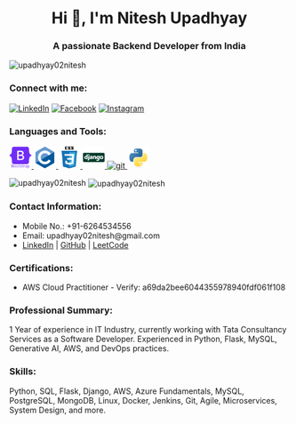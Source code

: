 <h1 align="center">Hi 👋, I'm Nitesh Upadhyay</h1>
<h3 align="center">A passionate Backend Developer from India</h3>

<p align="left"> <img src="https://komarev.com/ghpvc/?username=upadhyay02nitesh&label=Profile%20views&color=0e75b6&style=flat" alt="upadhyay02nitesh" /> </p>

<h3 align="left">Connect with me:</h3>
<p align="left">
<a href="https://linkedin.com/in/nitesh02upadhyay" target="blank"><img align="center" src="https://raw.githubusercontent.com/rahuldkjain/github-profile-readme-generator/master/src/images/icons/Social/linked-in-alt.svg" alt="LinkedIn" height="30" width="40" /></a>
<a href="https://m.facebook.com/nitesh.upadhyay.3914?_rdr" target="blank"><img align="center" src="https://raw.githubusercontent.com/rahuldkjain/github-profile-readme-generator/master/src/images/icons/Social/facebook.svg" alt="Facebook" height="30" width="40" /></a>
<a href="https://www.instagram.com/nitesh02upadhyay/?hl=en" target="blank"><img align="center" src="https://raw.githubusercontent.com/rahuldkjain/github-profile-readme-generator/master/src/images/icons/Social/instagram.svg" alt="Instagram" height="30" width="40" /></a>
</p>

<h3 align="left">Languages and Tools:</h3>
<p align="left">
  <a href="https://getbootstrap.com" target="_blank" rel="noreferrer"> <img src="https://raw.githubusercontent.com/devicons/devicon/master/icons/bootstrap/bootstrap-plain-wordmark.svg" alt="bootstrap" width="40" height="40"/> </a> 
  <a href="https://www.cprogramming.com/" target="_blank" rel="noreferrer"> <img src="https://raw.githubusercontent.com/devicons/devicon/master/icons/c/c-original.svg" alt="c" width="40" height="40"/> </a> 
  <a href="https://www.w3schools.com/css/" target="_blank" rel="noreferrer"> <img src="https://raw.githubusercontent.com/devicons/devicon/master/icons/css3/css3-original-wordmark.svg" alt="css3" width="40" height="40"/> </a> 
  <a href="https://www.djangoproject.com/" target="_blank" rel="noreferrer"> <img src="https://raw.githubusercontent.com/devicons/devicon/master/icons/django/django-original.svg" alt="django" width="40" height="40"/> </a> 
  <a href="https://git-scm.com/" target="_blank" rel="noreferrer"> <img src="https://www.vectorlogo.zone/logos/git-scm/git-scm-icon.svg" alt="git" width="40" height="40"/> </a>
  <a href="https://www.python.org" target="_blank" rel="noreferrer"> <img src="https://raw.githubusercontent.com/devicons/devicon/master/icons/python/python-original.svg" alt="python" width="40" height="40"/> </a> 
</p>

<p><img align="left" src="https://github-readme-stats.vercel.app/api/top-langs?username=upadhyay02nitesh&show_icons=true&locale=en&layout=compact" alt="upadhyay02nitesh" /></p>

<p>&nbsp;<img align="center" src="https://github-readme-stats.vercel.app/api?username=upadhyay02nitesh&show_icons=true&locale=en" alt="upadhyay02nitesh" /></p>

<h3>Contact Information:</h3>
<ul>
  <li>Mobile No.: +91-6264534556</li>
  <li>Email: upadhyay02nitesh@gmail.com</li>
  <li><a href="https://linkedin.com/in/nitesh02upadhyay">LinkedIn</a> | <a href="https://github.com/upadhyay02nitesh">GitHub</a> | <a href="https://leetcode.com">LeetCode</a></li>
</ul>

<h3>Certifications:</h3>
<ul>
  <li>AWS Cloud Practitioner - Verify: a69da2bee6044355978940fdf061f108</li>
</ul>

<h3>Professional Summary:</h3>
<p>1 Year of experience in IT Industry, currently working with Tata Consultancy Services as a Software Developer. Experienced in Python, Flask, MySQL, Generative AI, AWS, and DevOps practices.</p>

<h3>Skills:</h3>
<p>Python, SQL, Flask, Django, AWS, Azure Fundamentals, MySQL, PostgreSQL, MongoDB, Linux, Docker, Jenkins, Git, Agile, Microservices, System Design, and more.</p>
